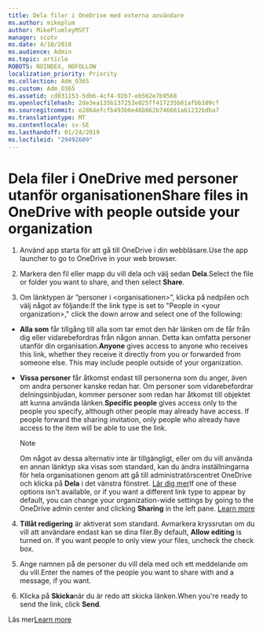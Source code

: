 ```yaml
---
title: Dela filer i OneDrive med externa användare
ms.author: mikeplum
author: MikePlumleyMSFT
manager: scotv
ms.date: 4/10/2018
ms.audience: Admin
ms.topic: article
ROBOTS: NOINDEX, NOFOLLOW
localization_priority: Priority
ms.collection: Adm_O365
ms.custom: Adm_O365
ms.assetid: cd031153-5db6-4cf4-92b7-eb562e7b9568
ms.openlocfilehash: 2de3ea135b137253e025ff417235b81afbb109cf
ms.sourcegitcommit: e2864efcfb493b6e46b662b746661a61232bdba7
ms.translationtype: MT
ms.contentlocale: sv-SE
ms.lasthandoff: 01/24/2019
ms.locfileid: "29492609"
---
```

# <a name="share-files-in-onedrive-with-people-outside-your-organization"></a><span data-ttu-id="6768b-102">Dela filer i OneDrive med personer utanför organisationen</span><span class="sxs-lookup"><span data-stu-id="6768b-102">Share files in OneDrive with people outside your organization</span></span>

1. <span data-ttu-id="6768b-103">Använd app starta för att gå till OneDrive i din webbläsare.</span><span class="sxs-lookup"><span data-stu-id="6768b-103">Use the app launcher to go to OneDrive in your web browser.</span></span> 
    
2. <span data-ttu-id="6768b-104">Markera den fil eller mapp du vill dela och välj sedan **Dela**.</span><span class="sxs-lookup"><span data-stu-id="6768b-104">Select the file or folder you want to share, and then select **Share**.</span></span> 
    
3. <span data-ttu-id="6768b-105">Om länktypen är ”personer i \<organisationen\>”, klicka på nedpilen och välj något av följande:</span><span class="sxs-lookup"><span data-stu-id="6768b-105">If the link type is set to "People in \<your organization\>," click the down arrow and select one of the following:</span></span> 
    
  - <span data-ttu-id="6768b-p101">**Alla som** får tillgång till alla som tar emot den här länken om de får från dig eller vidarebefordras från någon annan. Detta kan omfatta personer utanför din organisation.</span><span class="sxs-lookup"><span data-stu-id="6768b-p101">**Anyone** gives access to anyone who receives this link, whether they receive it directly from you or forwarded from someone else. This may include people outside of your organization.</span></span> 
    
  - <span data-ttu-id="6768b-p102">**Vissa personer** får åtkomst endast till personerna som du anger, även om andra personer kanske redan har. Om personer som vidarebefordrar delningsinbjudan, kommer personer som redan har åtkomst till objektet att kunna använda länken.</span><span class="sxs-lookup"><span data-stu-id="6768b-p102">**Specific people** gives access only to the people you specify, although other people may already have access. If people forward the sharing invitation, only people who already have access to the item will be able to use the link.</span></span> 
    
    > [!NOTE]
    > <span data-ttu-id="6768b-p103">Om något av dessa alternativ inte är tillgängligt, eller om du vill använda en annan länktyp ska visas som standard, kan du ändra inställningarna för hela organisationen genom att gå till administratörscentret OneDrive och klicka på **Dela** i det vänstra fönstret. [Lär dig mer](https://go.microsoft.com/fwlink/?linkid=871961)</span><span class="sxs-lookup"><span data-stu-id="6768b-p103">If one of these options isn't available, or if you want a different link type to appear by default, you can change your organization-wide settings by going to the OneDrive admin center and clicking **Sharing** in the left pane. [Learn more](https://go.microsoft.com/fwlink/?linkid=871961)</span></span>
  
4. <span data-ttu-id="6768b-p104">**Tillåt redigering** är aktiverat som standard. Avmarkera kryssrutan om du vill att användare endast kan se dina filer.</span><span class="sxs-lookup"><span data-stu-id="6768b-p104">By default, **Allow editing** is turned on. If you want people to only view your files, uncheck the check box.</span></span> 
    
5. <span data-ttu-id="6768b-114">Ange namnen på de personer du vill dela med och ett meddelande om du vill.</span><span class="sxs-lookup"><span data-stu-id="6768b-114">Enter the names of the people you want to share with and a message, if you want.</span></span>
    
6. <span data-ttu-id="6768b-115">Klicka på **Skicka**när du är redo att skicka länken.</span><span class="sxs-lookup"><span data-stu-id="6768b-115">When you're ready to send the link, click **Send**.</span></span> 
    
<span data-ttu-id="6768b-116">Läs mer</span><span class="sxs-lookup"><span data-stu-id="6768b-116">[Learn more](https://go.microsoft.com/fwlink/?linkid=871861)</span></span>
  

